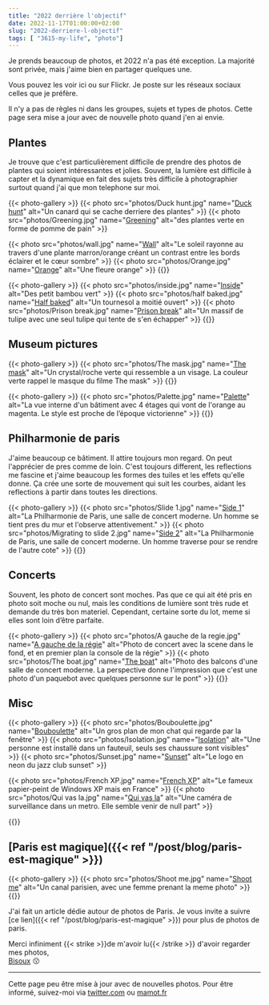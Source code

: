 ```yaml
---
title: "2022 derrière l'objectif"
date: 2022-11-17T01:00:00+02:00
slug: "2022-derriere-l-objectif"
tags: [ "3615-my-life", "photo"]
---
```


Je prends beaucoup de photos, et 2022 n'a pas été exception. La majorité sont privée, mais j'aime bien en partager quelques une.

Vous pouvez les voir ici ou sur Flickr. Je poste sur les réseaux sociaux celles que je préfère. 

Il n'y a pas de règles ni dans les groupes, sujets et types de photos.
Cette page sera mise a jour avec de nouvelle photo quand j'en ai envie.


## Plantes 
Je trouve que c'est particulièrement difficile de prendre des photos de plantes qui soient intéressantes et jolies.
Souvent, la lumière est difficile à capter et la dynamique en fait des sujets très difficile à photographier surtout quand j'ai que mon telephone sur moi.

{{< photo-gallery >}}
{{< photo src="photos/Duck hunt.jpg" name="[Duck hunt](https://www.flickr.com/photos/ztec/52505190808)" alt="Un canard qui se cache derriere des plantes" >}}
{{< photo src="photos/Greening.jpg" name="[Greening](https://www.flickr.com/photos/ztec/52505113115)" alt="des plantes verte en forme de pomme de pain" >}}

{{< photo src="photos/wall.jpg" name="[Wall](https://www.flickr.com/photos/ztec/52504636676)" alt="Le soleil rayonne au travers d'une plante marron/orange créant un contrast entre les bords éclairer et le cœur sombre" >}}
{{< photo src="photos/Orange.jpg" name="[Orange](https://www.flickr.com/photos/ztec/52504746346)" alt="Une fleure orange" >}}
{{</photo-gallery>}}

{{< photo-gallery >}}
{{< photo src="photos/inside.jpg" name="[Inside](https://www.flickr.com/photos/ztec/52504907754)" alt="Des petit bambou vert" >}}
{{< photo src="photos/half baked.jpg" name="[Half baked](https://www.flickr.com/photos/ztec/52505190793)" alt="Un tournesol a moitié ouvert" >}}
{{< photo src="photos/Prison break.jpg" name="[Prison break](https://www.flickr.com/photos/ztec/52504746326)" alt="Un massif de tulipe avec une seul tulipe qui tente de s'en échapper" >}}
{{</photo-gallery>}}


## Museum pictures

{{< photo-gallery >}}
{{< photo src="photos/The mask.jpg" name="[The mask](https://www.flickr.com/photos/ztec/52504148297)" alt="Un crystal/roche verte qui ressemble a un visage. La couleur verte rappel le masque du filme The mask" >}}
{{</photo-gallery>}}

{{< photo-gallery >}}
{{< photo src="photos/Palette.jpg" name="[Palette](https://www.flickr.com/photos/ztec/52504148307)" alt="La vue interne d'un bâtiment avec 4 étages qui vont de l'orange au magenta. Le style est proche de l’époque victorienne" >}}
{{</photo-gallery>}}

## Philharmonie de paris
J'aime beaucoup ce bâtiment. Il attire toujours mon regard. On peut l'apprécier de pres comme de loin. C'est toujours different, les reflections me fascine et j'aime beaucoup les formes des tuiles et les effets qu'elle donne. Ça crée une sorte de mouvement qui suit les courbes, aidant les reflections à partir dans toutes les directions.

{{< photo-gallery >}}
{{< photo src="photos/Slide 1.jpg" name="[Side 1](https://www.flickr.com/photos/ztec/52504636736)" alt="La Philharmonie de Paris, une salle de concert moderne. Un homme se tient pres du mur et l'observe attentivement." >}}
{{< photo src="photos/Migrating to slide 2.jpg" name="[Side 2](https://www.flickr.com/photos/ztec/52504636781)" alt="La Philharmonie de Paris, une salle de concert moderne. Un homme traverse pour se rendre de l'autre cote" >}}
{{</photo-gallery>}}


## Concerts
Souvent, les photo de concert sont moches. Pas que ce qui ait été pris en photo soit moche ou nul, mais les conditions de lumière sont très rude et demande du très bon materiel.
Cependant, certaine sorte du lot, meme si elles sont loin d’être parfaite.


{{< photo-gallery >}}
{{< photo src="photos/A gauche de la regie.jpg" name="[A gauche de la régie](https://www.flickr.com/photos/ztec/52504907724)" alt="Photo de concert avec la scene dans le fond, et en premier plan la console de la régie" >}}
{{< photo src="photos/The boat.jpg" name="[The boat](https://www.flickr.com/photos/ztec/52505190848)" alt="Photo des balcons d'une salle de concert moderne. La perspective donne l'impression que c'est une photo d'un paquebot avec quelques personne sur le pont" >}}
{{</photo-gallery>}}

## Misc


{{< photo-gallery >}}
{{< photo src="photos/Bouboulette.jpg" name="[Bouboulette](https://www.flickr.com/photos/ztec/52505015984/in/dateposted/)" alt="Un gros plan de mon chat qui regarde par la fenêtre" >}}
{{< photo src="photos/Isolation.jpg" name="[Isolation](https://www.flickr.com/photos/ztec/52163301779/in/dateposted/)" alt="Une personne est installé dans un fauteuil, seuls ses chaussure sont visibles" >}}
{{< photo src="photos/Sunset.jpg" name="[Sunset](https://www.flickr.com/photos/ztec/52166383763)" alt="Le logo en neon du jazz club sunset" >}}

{{< photo src="photos/French XP.jpg" name="[French XP](https://www.flickr.com/photos/ztec/52232455659)" alt="Le fameux papier-peint de Windows XP mais en France" >}}
{{< photo src="photos/Qui vas la.jpg" name="[Qui vas la](https://www.flickr.com/photos/ztec/52505015959)" alt="Une caméra de surveillance dans un metro. Elle semble venir de null part" >}}

{{</photo-gallery>}}

## [Paris est magique]({{< ref "/post/blog/paris-est-magique" >}})

{{< photo-gallery >}}
{{< photo src="photos/Shoot me.jpg" name="[Shoot me](https://www.flickr.com/photos/ztec/52213604967)" alt="Un canal parisien, avec une femme prenant la meme photo" >}}
{{</photo-gallery>}}

J'ai fait un article dédie autour de photos de Paris. 
Je vous invite a  suivre [ce lien]({{< ref "/post/blog/paris-est-magique" >}}) pour plus de photos de paris.

Merci infiniment {{< strike >}}de m'avoir lu{{< /strike >}} d'avoir regarder mes photos,\
[Bisoux](/page/bisoux) :kissing:

---

Cette page peu être mise à jour avec de nouvelles photos. Pour être informé, suivez-moi via [twitter.com](https://twitter.com/ztec6/) ou [mamot.fr](https://mamot.fr/@ztec)
